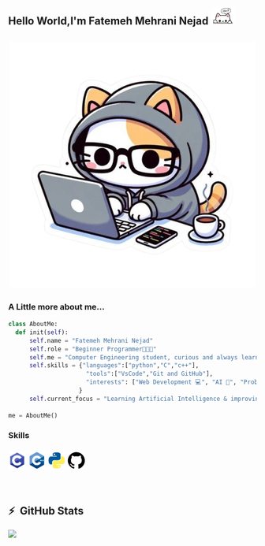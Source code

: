 <h2>Hello World,I'm Fatemeh Mehrani Nejad <img src="https://github.com/mehraninejad/mehraninejad/blob/main/37b19e0db4e3901614d6cf2c86f93b0a-removebg-preview.png?raw=true" width = "50"</h2>

<h2 align="center"><img src="https://github.com/mehraninejad/mehraninejad/blob/main/6e4c411c9c1a3843af3d402e03a966ad-removebg-preview.png?raw=true" width = "500"</h2>
  
### A Little more about me...
  ``` python
class AboutMe:
    def init(self):
        self.name = "Fatemeh Mehrani Nejad"
        self.role = "Beginner Programmer👩🏽‍💻"
        self.me = "Computer Engineering student, curious and always learning"
        self.skills = {"languages":["python","C","c++"],
                        "tools":["VsCode","Git and GitHub"],
                        "interests": ["Web Development 💻", "AI 🤖", "Problem Solving 🧩"]
                      }
        self.current_focus = "Learning Artificial Intelligence & improving problem-solving"

me = AboutMe()
```
<h3>Skills<h3>
<p>
  <img src="https://github.com/mehraninejad/mehraninejad/blob/main/715b59c8c7545d9dafb1a04111edde40-removebg-preview.png?raw=true" width="36" height="36" alt="C">
  <img src="https://github.com/mehraninejad/mehraninejad/blob/main/05974a4d1da1deac6470d2e87aa8c101-removebg-preview.png?raw=true" width="36" height="36" alt="C">
  <img src="https://github.com/mehraninejad/mehraninejad/blob/main/856e4546b8c202dda03e97771f76f902-removebg-preview.png?raw=true" width="36" height="36" alt="C">
  <img src="https://github.com/mehraninejad/mehraninejad/blob/main/5957d5d2add59c74dd1de4e7d0e588e3-removebg-preview.png?raw=true" width="36" height="36" alt="C">
</p>

<br/>

<h2>⚡&nbsp; GitHub Stats</h2>
<a href="https://github.com/mehraninejad">
  <img src="https://github-readme-stats.vercel.app/api?username=mehraninejad&show_icons=true&theme=radical"
</a>
